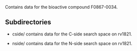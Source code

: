 Contains data for the bioactive compound F0867-0034.

## Subdirectories

- cside/ contains data for the C-side search space on rv1821.

- nside/ contains data for the N-side search space on rv1821.

